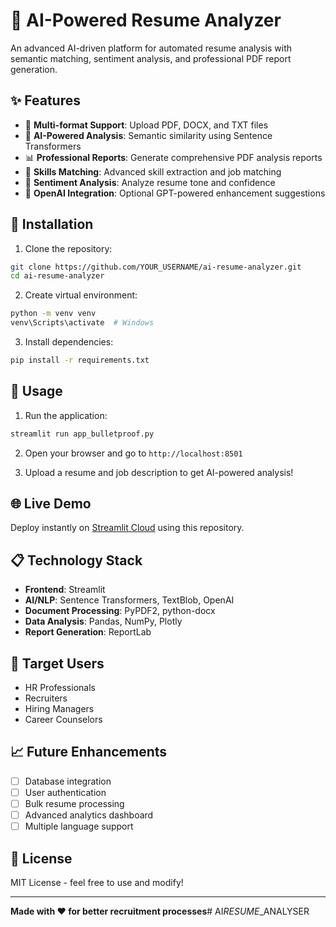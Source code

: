 # 🚀 AI-Powered Resume Analyzer

An advanced AI-driven platform for automated resume analysis with semantic matching, sentiment analysis, and professional PDF report generation.

## ✨ Features

- 📄 **Multi-format Support**: Upload PDF, DOCX, and TXT files
- 🤖 **AI-Powered Analysis**: Semantic similarity using Sentence Transformers
- 📊 **Professional Reports**: Generate comprehensive PDF analysis reports
- 🎯 **Skills Matching**: Advanced skill extraction and job matching
- 💭 **Sentiment Analysis**: Analyze resume tone and confidence
- 🔑 **OpenAI Integration**: Optional GPT-powered enhancement suggestions

## 🔧 Installation

1. Clone the repository:
```bash
git clone https://github.com/YOUR_USERNAME/ai-resume-analyzer.git
cd ai-resume-analyzer
```

2. Create virtual environment:
```bash
python -m venv venv
venv\Scripts\activate  # Windows
```

3. Install dependencies:
```bash
pip install -r requirements.txt
```

## 🚀 Usage

1. Run the application:
```bash
streamlit run app_bulletproof.py
```

2. Open your browser and go to `http://localhost:8501`

3. Upload a resume and job description to get AI-powered analysis!

## 🌐 Live Demo

Deploy instantly on [Streamlit Cloud](https://share.streamlit.io/) using this repository.

## 📋 Technology Stack

- **Frontend**: Streamlit
- **AI/NLP**: Sentence Transformers, TextBlob, OpenAI
- **Document Processing**: PyPDF2, python-docx
- **Data Analysis**: Pandas, NumPy, Plotly
- **Report Generation**: ReportLab

## 🎯 Target Users

- HR Professionals
- Recruiters
- Hiring Managers
- Career Counselors

## 📈 Future Enhancements

- [ ] Database integration
- [ ] User authentication
- [ ] Bulk resume processing
- [ ] Advanced analytics dashboard
- [ ] Multiple language support

## 📄 License

MIT License - feel free to use and modify!

---

**Made with ❤️ for better recruitment processes**#   A I _ _ _ R E S U M E _ _ A N A L Y S E R  
 